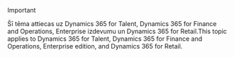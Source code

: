> [!IMPORTANT]
> <span data-ttu-id="5d869-101">Šī tēma attiecas uz Dynamics 365 for Talent, Dynamics 365 for Finance and Operations, Enterprise izdevumu un Dynamics 365 for Retail.</span><span class="sxs-lookup"><span data-stu-id="5d869-101">This topic applies to Dynamics 365 for Talent, Dynamics 365 for Finance and Operations, Enterprise edition, and Dynamics 365 for Retail.</span></span> 
